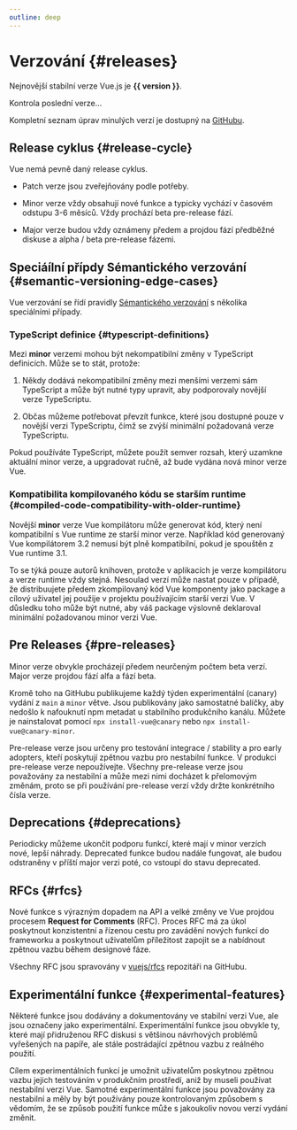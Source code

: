 ```yaml
---
outline: deep
---
```


<script setup>
import { ref, onMounted } from 'vue'

const version = ref()

onMounted(async () => {
  const res = await fetch('https://api.github.com/repos/vuejs/core/releases/latest')
  version.value = (await res.json()).name
})
</script>

# Verzování {#releases}

<p v-if="version">
Nejnovější stabilní verze Vue.js je <strong>{{ version }}</strong>.
</p>
<p v-else>
Kontrola poslední verze...
</p>

Kompletní seznam úprav minulých verzí je dostupný na [GitHubu](https://github.com/vuejs/core/blob/main/CHANGELOG.md).

## Release cyklus {#release-cycle}

Vue nemá pevně daný release cyklus.

- Patch verze jsou zveřejňovány podle potřeby.

- Minor verze vždy obsahují nové funkce a typicky vychází v časovém odstupu 3-6 měsíců. Vždy prochází beta pre-release fází.

- Major verze budou vždy oznámeny předem a projdou fází předběžné diskuse a alpha / beta pre-release fázemi.

## Speciáílní přípdy Sémantického verzování {#semantic-versioning-edge-cases}

Vue verzování se řídí pravidly [Sémantického verzování](https://semver.org/) s několika speciálními případy.

### TypeScript definice {#typescript-definitions}

Mezi **minor** verzemi mohou být nekompatibilní změny v TypeScript definicích. Může se to stát, protože:

1. Někdy dodává nekompatibilní změny mezi menšími verzemi sám TypeScript a může být nutné typy upravit, aby podporovaly novější verze TypeScriptu.

2. Občas můžeme potřebovat převzít funkce, které jsou dostupné pouze v novější verzi TypeScriptu, čímž se zvýší minimální požadovaná verze TypeScriptu.

Pokud používáte TypeScript, můžete použít semver rozsah, který uzamkne aktuální minor verze, a upgradovat ručně, až bude vydána nová minor verze Vue.

### Kompatibilita kompilovaného kódu se starším runtime {#compiled-code-compatibility-with-older-runtime}

Novější **minor** verze Vue kompilátoru může generovat kód, který není kompatibilní s Vue runtime ze starší minor verze. Například kód generovaný Vue kompilátorem 3.2 nemusí být plně kompatibilní, pokud je spouštěn z Vue runtime 3.1.

To se týká pouze autorů knihoven, protože v aplikacích je verze kompilátoru a verze runtime vždy stejná. Nesoulad verzí může nastat pouze v případě, že distribuujete předem zkompilovaný kód Vue komponenty jako package a cílový uživatel jej použije v projektu používajícím starší verzi Vue. V důsledku toho může být nutné, aby váš package výslovně deklaroval minimální požadovanou minor verzi Vue.

## Pre Releases {#pre-releases}

Minor verze obvykle procházejí předem neurčeným počtem beta verzí. Major verze projdou fází alfa a fází beta.

Kromě toho na GitHubu publikujeme každý týden experimentální (canary) vydání z `main` a `minor` větve. Jsou publikovány jako samostatné balíčky, aby nedošlo k nafouknutí npm metadat u stabilního produkčního kanálu. Můžete je nainstalovat pomocí `npx install-vue@canary` nebo `npx install-vue@canary-minor`.

Pre-release verze jsou určeny pro testování integrace / stability a pro early adopters, kteří poskytují zpětnou vazbu pro nestabilní funkce. V produkci pre-release verze nepoužívejte. Všechny pre-release verze jsou považovány za nestabilní a může mezi nimi docházet k přelomovým změnám, proto se při používání pre-release verzí vždy držte konkrétního čísla verze.

## Deprecations {#deprecations}

Periodicky můžeme ukončit podporu funkcí, které mají v minor verzích nové, lepší náhrady. Deprecated funkce budou nadále fungovat, ale budou odstraněny v příští major verzi poté, co vstoupí do stavu deprecated.

## RFCs {#rfcs}

Nové funkce s výrazným dopadem na API a velké změny ve Vue projdou procesem **Request for Comments** (RFC). Proces RFC má za úkol poskytnout konzistentní a řízenou cestu pro zavádění nových funkcí do frameworku a poskytnout uživatelům příležitost zapojit se a nabídnout zpětnou vazbu během designové fáze.

Všechny RFC jsou spravovány v [vuejs/rfcs](https://github.com/vuejs/rfcs) repozitáři na GitHubu.

## Experimentální funkce {#experimental-features}

Některé funkce jsou dodávány a dokumentovány ve stabilní verzi Vue, ale jsou označeny jako experimentální. Experimentální funkce jsou obvykle ty, které mají přidruženou RFC diskusi s většinou návrhových problémů vyřešených na papíře, ale stále postrádající zpětnou vazbu z reálného použití.

Cílem experimentálních funkcí je umožnit uživatelům poskytnou zpětnou vazbu jejich testováním v produkčním prostředí, aniž by museli používat nestabilní verzi Vue. Samotné experimentální funkce jsou považovány za nestabilní a měly by být používány pouze kontrolovaným způsobem s vědomím, že se způsob použití funkce může s jakoukoliv novou verzí vydání změnit.
